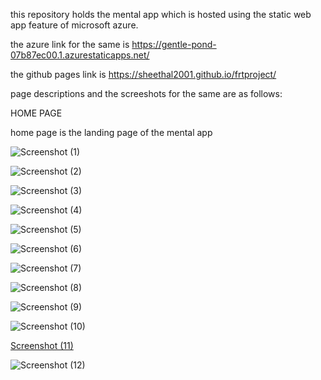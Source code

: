 this repository holds the mental app which is hosted using the static web app feature of microsoft azure.

the azure link for the same is https://gentle-pond-07b87ec00.1.azurestaticapps.net/

the github pages link is https://sheethal2001.github.io/frtproject/

page descriptions and the screeshots for the same are as follows:


HOME PAGE

home page is the landing page of the mental app

![Screenshot (1)](https://user-images.githubusercontent.com/109460266/182088029-a0f3f314-e0c3-4929-a788-4407eb8d2f36.png)

![Screenshot (2)](https://user-images.githubusercontent.com/109460266/182088660-6bc865ae-29cf-4b99-a70c-059ff997de74.png)

![Screenshot (3)](https://user-images.githubusercontent.com/109460266/182088671-a041d0a1-ab88-4bcd-9aa6-a3683d0b850b.png)

![Screenshot (4)](https://user-images.githubusercontent.com/109460266/182088726-ff91cbe9-3a9a-4ab6-be57-7ff6d43c4df9.png)

![Screenshot (5)](https://user-images.githubusercontent.com/109460266/182088999-38b635f3-b944-466c-84ab-779a79ea39fb.png)

![Screenshot (6)](https://user-images.githubusercontent.com/109460266/182088765-aa8e724e-3a6a-49d9-9d9f-f07c63ed51a3.png)

![Screenshot (7)](https://user-images.githubusercontent.com/109460266/182088788-aa1a7e9a-55b9-49f5-a400-ee819cbdf486.png)

![Screenshot (8)](https://user-images.githubusercontent.com/109460266/182088807-768c05dc-818a-45bd-86bb-79eb0ddea86f.png)

![Screenshot (9)](https://user-images.githubusercontent.com/109460266/182088832-07888ec6-24b4-4562-8a3b-0556f11e099b.png)

![Screenshot (10)](https://user-images.githubusercontent.com/109460266/182088852-a540b641-3c74-459a-9f13-52741d7e7bae.png)

[Screenshot (11)](https://user-images.githubusercontent.com/109460266/182088867-aeab3e2d-a1df-4fdf-b848-f648d1c3efec.png)

![Screenshot (12)](https://user-images.githubusercontent.com/109460266/182088708-00be0631-48b4-47b3-9a61-4d55b2af252c.png)

